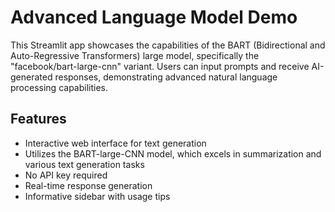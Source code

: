 # Advanced Language Model Demo

This Streamlit app showcases the capabilities of the BART (Bidirectional and Auto-Regressive Transformers) large model, specifically the "facebook/bart-large-cnn" variant. Users can input prompts and receive AI-generated responses, demonstrating advanced natural language processing capabilities.

## Features

- Interactive web interface for text generation
- Utilizes the BART-large-CNN model, which excels in summarization and various text generation tasks
- No API key required
- Real-time response generation
- Informative sidebar with usage tips
